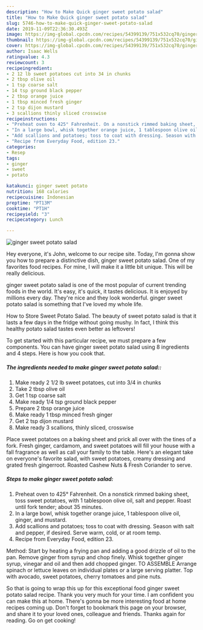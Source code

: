 ```yaml
---
description: "How to Make Quick ginger sweet potato salad"
title: "How to Make Quick ginger sweet potato salad"
slug: 5746-how-to-make-quick-ginger-sweet-potato-salad
date: 2019-11-09T22:36:30.493Z
image: https://img-global.cpcdn.com/recipes/54399139/751x532cq70/ginger-sweet-potato-salad-recipe-main-photo.jpg
thumbnail: https://img-global.cpcdn.com/recipes/54399139/751x532cq70/ginger-sweet-potato-salad-recipe-main-photo.jpg
cover: https://img-global.cpcdn.com/recipes/54399139/751x532cq70/ginger-sweet-potato-salad-recipe-main-photo.jpg
author: Isaac Wells
ratingvalue: 4.3
reviewcount: 3
recipeingredient:
- 2 12 lb sweet potatoes cut into 34 in chunks
- 2 tbsp olive oil
- 1 tsp coarse salt
- 14 tsp ground black pepper
- 2 tbsp orange juice
- 1 tbsp minced fresh ginger
- 2 tsp dijon mustard
- 3 scallions thinly sliced crosswise
recipeinstructions:
- "Preheat oven to 425° Fahrenheit. On a nonstick rimmed baking sheet, toss sweet potatoes, with 1 tablespoon olive oil, salt and pepper. Roast until fork tender; about 35 minutes."
- "In a large bowl, whisk together orange juice, 1 tablespoon olive oil, ginger, and mustard."
- "Add scallions and potatoes; toss to coat with dressing. Season with salt and pepper, if desired. Serve warm, cold, or at room temp."
- "Recipe from Everyday Food, edition 23."
categories:
- Resep
tags:
- ginger
- sweet
- potato

katakunci: ginger sweet potato
nutrition: 168 calories
recipecuisine: Indonesian
preptime: "PT13M"
cooktime: "PT1H"
recipeyield: "3"
recipecategory: Lunch

---
```



![ginger sweet potato salad](https://img-global.cpcdn.com/recipes/54399139/751x532cq70/ginger-sweet-potato-salad-recipe-main-photo.jpg)

Hey everyone, it's John, welcome to our recipe site. Today, I'm gonna show you how to prepare a distinctive dish, ginger sweet potato salad. One of my favorites food recipes. For mine, I will make it a little bit unique. This will be really delicious.

ginger sweet potato salad is one of the most popular of current trending foods in the world. It's easy, it's quick, it tastes delicious. It is enjoyed by millions every day. They're nice and they look wonderful. ginger sweet potato salad is something that I've loved my whole life.

How to Store Sweet Potato Salad. The beauty of sweet potato salad is that it lasts a few days in the fridge without going mushy. In fact, I think this healthy potato salad tastes even better as leftovers!


To get started with this particular recipe, we must prepare a few components. You can have ginger sweet potato salad using 8 ingredients and 4 steps. Here is how you cook that.

##### The ingredients needed to make ginger sweet potato salad::

1. Make ready 2 1/2 lb sweet potatoes, cut into 3/4 in chunks
1. Take 2 tbsp olive oil
1. Get 1 tsp coarse salt
1. Make ready 1/4 tsp ground black pepper
1. Prepare 2 tbsp orange juice
1. Make ready 1 tbsp minced fresh ginger
1. Get 2 tsp dijon mustard
1. Make ready 3 scallions, thinly sliced, crosswise


Place sweet potatoes on a baking sheet and prick all over with the tines of a fork. Fresh ginger, cardamom, and sweet potatoes will fill your house with a fall fragrance as well as call your family to the table. Here&#39;s an elegant take on everyone&#39;s favorite salad, with sweet potatoes, creamy dressing and grated fresh gingerroot. Roasted Cashew Nuts &amp; Fresh Coriander to serve. 

##### Steps to make ginger sweet potato salad:

1. Preheat oven to 425° Fahrenheit. On a nonstick rimmed baking sheet, toss sweet potatoes, with 1 tablespoon olive oil, salt and pepper. Roast until fork tender; about 35 minutes.
1. In a large bowl, whisk together orange juice, 1 tablespoon olive oil, ginger, and mustard.
1. Add scallions and potatoes; toss to coat with dressing. Season with salt and pepper, if desired. Serve warm, cold, or at room temp.
1. Recipe from Everyday Food, edition 23.


Method: Start by heating a frying pan and adding a good drizzle of oil to the pan. Remove ginger from syrup and chop finely. Whisk together ginger syrup, vinegar and oil and then add chopped ginger. TO ASSEMBLE Arrange spinach or lettuce leaves on individual plates or a large serving platter. Top with avocado, sweet potatoes, cherry tomatoes and pine nuts. 

So that is going to wrap this up for this exceptional food ginger sweet potato salad recipe. Thank you very much for your time. I am confident you can make this at home. There's gonna be more interesting food at home recipes coming up. Don't forget to bookmark this page on your browser, and share it to your loved ones, colleague and friends. Thanks again for reading. Go on get cooking!
